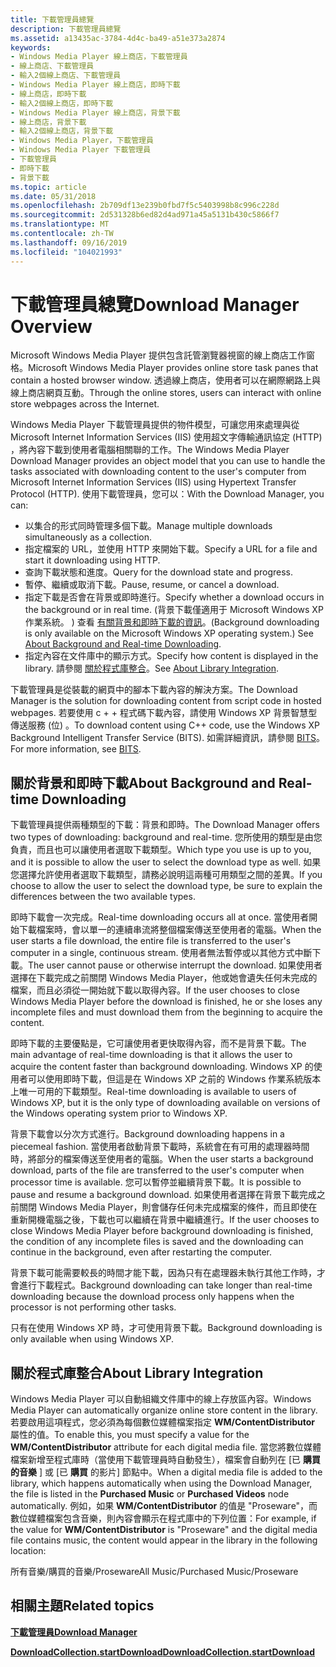 ```yaml
---
title: 下載管理員總覽
description: 下載管理員總覽
ms.assetid: a13435ac-3784-4d4c-ba49-a51e373a2874
keywords:
- Windows Media Player 線上商店，下載管理員
- 線上商店、下載管理員
- 輸入2個線上商店、下載管理員
- Windows Media Player 線上商店，即時下載
- 線上商店，即時下載
- 輸入2個線上商店，即時下載
- Windows Media Player 線上商店，背景下載
- 線上商店，背景下載
- 輸入2個線上商店，背景下載
- Windows Media Player，下載管理員
- Windows Media Player 下載管理員
- 下載管理員
- 即時下載
- 背景下載
ms.topic: article
ms.date: 05/31/2018
ms.openlocfilehash: 2b709df13e239b0fbd7f5c5403998b8c996c228d
ms.sourcegitcommit: 2d531328b6ed82d4ad971a45a5131b430c5866f7
ms.translationtype: MT
ms.contentlocale: zh-TW
ms.lasthandoff: 09/16/2019
ms.locfileid: "104021993"
---
```

# <a name="download-manager-overview"></a><span data-ttu-id="fc73b-117">下載管理員總覽</span><span class="sxs-lookup"><span data-stu-id="fc73b-117">Download Manager Overview</span></span>

<span data-ttu-id="fc73b-118">Microsoft Windows Media Player 提供包含託管瀏覽器視窗的線上商店工作窗格。</span><span class="sxs-lookup"><span data-stu-id="fc73b-118">Microsoft Windows Media Player provides online store task panes that contain a hosted browser window.</span></span> <span data-ttu-id="fc73b-119">透過線上商店，使用者可以在網際網路上與線上商店網頁互動。</span><span class="sxs-lookup"><span data-stu-id="fc73b-119">Through the online stores, users can interact with online store webpages across the Internet.</span></span>

<span data-ttu-id="fc73b-120">Windows Media Player 下載管理員提供的物件模型，可讓您用來處理與從 Microsoft Internet Information Services (IIS) 使用超文字傳輸通訊協定 (HTTP) ，將內容下載到使用者電腦相關聯的工作。</span><span class="sxs-lookup"><span data-stu-id="fc73b-120">The Windows Media Player Download Manager provides an object model that you can use to handle the tasks associated with downloading content to the user's computer from Microsoft Internet Information Services (IIS) using Hypertext Transfer Protocol (HTTP).</span></span> <span data-ttu-id="fc73b-121">使用下載管理員，您可以：</span><span class="sxs-lookup"><span data-stu-id="fc73b-121">With the Download Manager, you can:</span></span>

-   <span data-ttu-id="fc73b-122">以集合的形式同時管理多個下載。</span><span class="sxs-lookup"><span data-stu-id="fc73b-122">Manage multiple downloads simultaneously as a collection.</span></span>
-   <span data-ttu-id="fc73b-123">指定檔案的 URL，並使用 HTTP 來開始下載。</span><span class="sxs-lookup"><span data-stu-id="fc73b-123">Specify a URL for a file and start it downloading using HTTP.</span></span>
-   <span data-ttu-id="fc73b-124">查詢下載狀態和進度。</span><span class="sxs-lookup"><span data-stu-id="fc73b-124">Query for the download state and progress.</span></span>
-   <span data-ttu-id="fc73b-125">暫停、繼續或取消下載。</span><span class="sxs-lookup"><span data-stu-id="fc73b-125">Pause, resume, or cancel a download.</span></span>
-   <span data-ttu-id="fc73b-126">指定下載是否會在背景或即時進行。</span><span class="sxs-lookup"><span data-stu-id="fc73b-126">Specify whether a download occurs in the background or in real time.</span></span> <span data-ttu-id="fc73b-127"> (背景下載僅適用于 Microsoft Windows XP 作業系統。 ) 查看 [有關背景和即時下載的資訊](#about-background-and-real-time-downloading)。</span><span class="sxs-lookup"><span data-stu-id="fc73b-127">(Background downloading is only available on the Microsoft Windows XP operating system.) See [About Background and Real-time Downloading](#about-background-and-real-time-downloading).</span></span>
-   <span data-ttu-id="fc73b-128">指定內容在文件庫中的顯示方式。</span><span class="sxs-lookup"><span data-stu-id="fc73b-128">Specify how content is displayed in the library.</span></span> <span data-ttu-id="fc73b-129">請參閱 [關於程式庫整合](#about-library-integration)。</span><span class="sxs-lookup"><span data-stu-id="fc73b-129">See [About Library Integration](#about-library-integration).</span></span>

<span data-ttu-id="fc73b-130">下載管理員是從裝載的網頁中的腳本下載內容的解決方案。</span><span class="sxs-lookup"><span data-stu-id="fc73b-130">The Download Manager is the solution for downloading content from script code in hosted webpages.</span></span> <span data-ttu-id="fc73b-131">若要使用 c + + 程式碼下載內容，請使用 Windows XP 背景智慧型傳送服務 (位) 。</span><span class="sxs-lookup"><span data-stu-id="fc73b-131">To download content using C++ code, use the Windows XP Background Intelligent Transfer Service (BITS).</span></span> <span data-ttu-id="fc73b-132">如需詳細資訊，請參閱 [BITS](bits.md)。</span><span class="sxs-lookup"><span data-stu-id="fc73b-132">For more information, see [BITS](bits.md).</span></span>

## <a name="about-background-and-real-time-downloading"></a><span data-ttu-id="fc73b-133">關於背景和即時下載</span><span class="sxs-lookup"><span data-stu-id="fc73b-133">About Background and Real-time Downloading</span></span>

<span data-ttu-id="fc73b-134">下載管理員提供兩種類型的下載：背景和即時。</span><span class="sxs-lookup"><span data-stu-id="fc73b-134">The Download Manager offers two types of downloading: background and real-time.</span></span> <span data-ttu-id="fc73b-135">您所使用的類型是由您負責，而且也可以讓使用者選取下載類型。</span><span class="sxs-lookup"><span data-stu-id="fc73b-135">Which type you use is up to you, and it is possible to allow the user to select the download type as well.</span></span> <span data-ttu-id="fc73b-136">如果您選擇允許使用者選取下載類型，請務必說明這兩種可用類型之間的差異。</span><span class="sxs-lookup"><span data-stu-id="fc73b-136">If you choose to allow the user to select the download type, be sure to explain the differences between the two available types.</span></span>

<span data-ttu-id="fc73b-137">即時下載會一次完成。</span><span class="sxs-lookup"><span data-stu-id="fc73b-137">Real-time downloading occurs all at once.</span></span> <span data-ttu-id="fc73b-138">當使用者開始下載檔案時，會以單一的連續串流將整個檔案傳送至使用者的電腦。</span><span class="sxs-lookup"><span data-stu-id="fc73b-138">When the user starts a file download, the entire file is transferred to the user's computer in a single, continuous stream.</span></span> <span data-ttu-id="fc73b-139">使用者無法暫停或以其他方式中斷下載。</span><span class="sxs-lookup"><span data-stu-id="fc73b-139">The user cannot pause or otherwise interrupt the download.</span></span> <span data-ttu-id="fc73b-140">如果使用者選擇在下載完成之前關閉 Windows Media Player，他或她會遺失任何未完成的檔案，而且必須從一開始就下載以取得內容。</span><span class="sxs-lookup"><span data-stu-id="fc73b-140">If the user chooses to close Windows Media Player before the download is finished, he or she loses any incomplete files and must download them from the beginning to acquire the content.</span></span>

<span data-ttu-id="fc73b-141">即時下載的主要優點是，它可讓使用者更快取得內容，而不是背景下載。</span><span class="sxs-lookup"><span data-stu-id="fc73b-141">The main advantage of real-time downloading is that it allows the user to acquire the content faster than background downloading.</span></span> <span data-ttu-id="fc73b-142">Windows XP 的使用者可以使用即時下載，但這是在 Windows XP 之前的 Windows 作業系統版本上唯一可用的下載類型。</span><span class="sxs-lookup"><span data-stu-id="fc73b-142">Real-time downloading is available to users of Windows XP, but it is the only type of downloading available on versions of the Windows operating system prior to Windows XP.</span></span>

<span data-ttu-id="fc73b-143">背景下載會以分次方式進行。</span><span class="sxs-lookup"><span data-stu-id="fc73b-143">Background downloading happens in a piecemeal fashion.</span></span> <span data-ttu-id="fc73b-144">當使用者啟動背景下載時，系統會在有可用的處理器時間時，將部分的檔案傳送至使用者的電腦。</span><span class="sxs-lookup"><span data-stu-id="fc73b-144">When the user starts a background download, parts of the file are transferred to the user's computer when processor time is available.</span></span> <span data-ttu-id="fc73b-145">您可以暫停並繼續背景下載。</span><span class="sxs-lookup"><span data-stu-id="fc73b-145">It is possible to pause and resume a background download.</span></span> <span data-ttu-id="fc73b-146">如果使用者選擇在背景下載完成之前關閉 Windows Media Player，則會儲存任何未完成檔案的條件，而且即使在重新開機電腦之後，下載也可以繼續在背景中繼續進行。</span><span class="sxs-lookup"><span data-stu-id="fc73b-146">If the user chooses to close Windows Media Player before background downloading is finished, the condition of any incomplete files is saved and the downloading can continue in the background, even after restarting the computer.</span></span>

<span data-ttu-id="fc73b-147">背景下載可能需要較長的時間才能下載，因為只有在處理器未執行其他工作時，才會進行下載程式。</span><span class="sxs-lookup"><span data-stu-id="fc73b-147">Background downloading can take longer than real-time downloading because the download process only happens when the processor is not performing other tasks.</span></span>

<span data-ttu-id="fc73b-148">只有在使用 Windows XP 時，才可使用背景下載。</span><span class="sxs-lookup"><span data-stu-id="fc73b-148">Background downloading is only available when using Windows XP.</span></span>

## <a name="about-library-integration"></a><span data-ttu-id="fc73b-149">關於程式庫整合</span><span class="sxs-lookup"><span data-stu-id="fc73b-149">About Library Integration</span></span>

<span data-ttu-id="fc73b-150">Windows Media Player 可以自動組織文件庫中的線上存放區內容。</span><span class="sxs-lookup"><span data-stu-id="fc73b-150">Windows Media Player can automatically organize online store content in the library.</span></span> <span data-ttu-id="fc73b-151">若要啟用這項程式，您必須為每個數位媒體檔案指定 **WM/ContentDistributor** 屬性的值。</span><span class="sxs-lookup"><span data-stu-id="fc73b-151">To enable this, you must specify a value for the **WM/ContentDistributor** attribute for each digital media file.</span></span> <span data-ttu-id="fc73b-152">當您將數位媒體檔案新增至程式庫時（當使用下載管理員時自動發生），檔案會自動列在 [已 **購買的音樂** ] 或 [已 **購買** 的影片] 節點中。</span><span class="sxs-lookup"><span data-stu-id="fc73b-152">When a digital media file is added to the library, which happens automatically when using the Download Manager, the file is listed in the **Purchased Music** or **Purchased Videos** node automatically.</span></span> <span data-ttu-id="fc73b-153">例如，如果 **WM/ContentDistributor** 的值是 "Proseware"，而數位媒體檔案包含音樂，則內容會顯示在程式庫中的下列位置：</span><span class="sxs-lookup"><span data-stu-id="fc73b-153">For example, if the value for **WM/ContentDistributor** is "Proseware" and the digital media file contains music, the content would appear in the library in the following location:</span></span>

<span data-ttu-id="fc73b-154">所有音樂/購買的音樂/Proseware</span><span class="sxs-lookup"><span data-stu-id="fc73b-154">All Music/Purchased Music/Proseware</span></span>

## <a name="related-topics"></a><span data-ttu-id="fc73b-155">相關主題</span><span class="sxs-lookup"><span data-stu-id="fc73b-155">Related topics</span></span>

<dl> <dt>

[<span data-ttu-id="fc73b-156">**下載管理員**</span><span class="sxs-lookup"><span data-stu-id="fc73b-156">**Download Manager**</span></span>](download-manager.md)
</dt> <dt>

[<span data-ttu-id="fc73b-157">**DownloadCollection.startDownload**</span><span class="sxs-lookup"><span data-stu-id="fc73b-157">**DownloadCollection.startDownload**</span></span>](downloadcollection-startdownload.md)
</dt> </dl>

 

 




